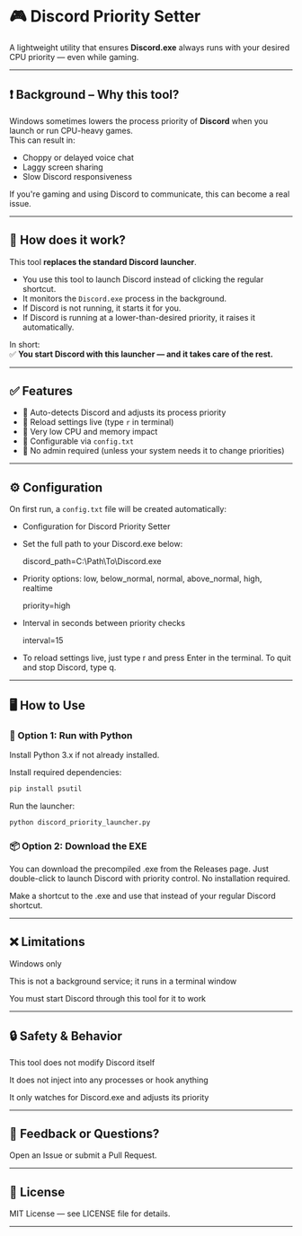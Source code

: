 # 🎮 Discord Priority Setter

A lightweight utility that ensures **Discord.exe** always runs with your desired CPU priority — even while gaming.

---

## ❗ Background – Why this tool?

Windows sometimes lowers the process priority of **Discord** when you launch or run CPU-heavy games.  
This can result in:

- Choppy or delayed voice chat
- Laggy screen sharing
- Slow Discord responsiveness

If you're gaming and using Discord to communicate, this can become a real issue.

---

## 🚀 How does it work?

This tool **replaces the standard Discord launcher**.

- You use this tool to launch Discord instead of clicking the regular shortcut.
- It monitors the `Discord.exe` process in the background.
- If Discord is not running, it starts it for you.
- If Discord is running at a lower-than-desired priority, it raises it automatically.

In short:  
✅ **You start Discord with this launcher — and it takes care of the rest.**

---

## ✅ Features

- 🧠 Auto-detects Discord and adjusts its process priority
- 🔄 Reload settings live (type `r` in terminal)
- 💾 Very low CPU and memory impact
- 🧩 Configurable via `config.txt`
- 👤 No admin required (unless your system needs it to change priorities)

---

## ⚙️ Configuration

On first run, a `config.txt` file will be created automatically:

- Configuration for Discord Priority Setter

- Set the full path to your Discord.exe below:

  discord_path=C:\Path\To\Discord.exe

- Priority options: low, below_normal, normal, above_normal, high, realtime

  priority=high

- Interval in seconds between priority checks

  interval=15

- To reload settings live, just type r and press Enter in the terminal. To quit and stop Discord, type q.

---

## 🖥️ How to Use

### 🐍 Option 1: Run with Python

Install Python 3.x if not already installed.

Install required dependencies:

```bash
pip install psutil
```

Run the launcher:

```bash
python discord_priority_launcher.py
```

### 📦 Option 2: Download the EXE

You can download the precompiled .exe from the Releases page.
Just double-click to launch Discord with priority control. No installation required.

Make a shortcut to the .exe and use that instead of your regular Discord shortcut.

---

## ❌ Limitations

Windows only

This is not a background service; it runs in a terminal window

You must start Discord through this tool for it to work

---

## 🔒 Safety & Behavior

This tool does not modify Discord itself

It does not inject into any processes or hook anything

It only watches for Discord.exe and adjusts its priority

---

## 🙋 Feedback or Questions?

Open an Issue or submit a Pull Request.

---

## 📄 License

MIT License — see LICENSE file for details.

---
